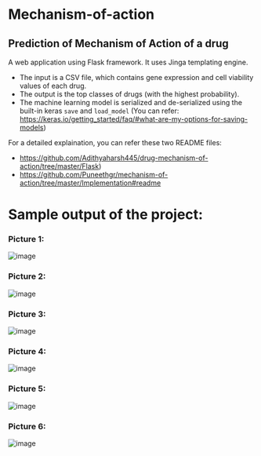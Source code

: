 # Mechanism-of-action
## Prediction of Mechanism of Action of a drug

A web application using Flask framework. It uses Jinga templating engine.
- The input is a CSV file, which contains gene expression and cell viability values of each drug. 
- The output is the top classes of drugs (with the highest probability). 
- The machine learning model is serialized and de-serialized using the built-in keras ```save``` and ```load_model``` 
  (You can refer: https://keras.io/getting_started/faq/#what-are-my-options-for-saving-models)

For a detailed explaination, you can refer these two README files:
- https://github.com/Adithyaharsh445/drug-mechanism-of-action/tree/master/Flask)
- https://github.com/Puneethgr/mechanism-of-action/tree/master/Implementation#readme

# Sample output of the project:

### Picture 1:
![image](https://user-images.githubusercontent.com/36910708/125588907-2cef9a26-9efa-49b2-933d-dc723303ea69.png)

### Picture 2:
![image](https://user-images.githubusercontent.com/36910708/125589018-486acc87-cdd6-4e91-acc0-e0efc0fa9fe2.png)

### Picture 3:
![image](https://user-images.githubusercontent.com/36910708/125589067-4b5a9b12-0f3d-4c1e-b3aa-82ec8ee633c5.png)

### Picture 4:
![image](https://user-images.githubusercontent.com/36910708/125589109-70d1d0d0-66ac-456f-a54e-41572e8d94b1.png)

### Picture 5:
![image](https://user-images.githubusercontent.com/36910708/125589144-fbbfe35b-b573-4104-97a9-8cf8ebf5e19e.png)

### Picture 6:
![image](https://user-images.githubusercontent.com/36910708/125589173-80bb3dfc-e150-4a2b-a4d9-d8ea6d426438.png)

